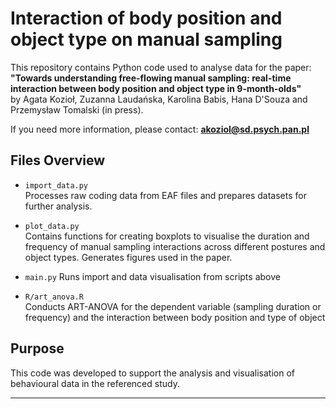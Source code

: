 # Interaction of body position and object type on manual sampling

This repository contains Python code used to analyse data for the paper:  
**"Towards understanding free-flowing manual sampling: real-time interaction between body position and object type in 9-month-olds"**  
by Agata Kozioł, Zuzanna Laudańska, Karolina Babis, Hana D'Souza and Przemysław Tomalski (in press).

If you need more information, please contact: **akoziol@sd.psych.pan.pl**

## Files Overview

- `import_data.py`  
  Processes raw coding data from EAF files and prepares datasets for further analysis.

- `plot_data.py`  
  Contains functions for creating boxplots to visualise the duration and frequency of manual sampling interactions across different postures and object types. Generates figures used in the paper.
  
- `main.py` 
  Runs import and data visualisation from scripts above
  
- `R/art_anova.R`  
  Conducts ART-ANOVA for the dependent variable (sampling duration or frequency) and the interaction between body position and type of object
  
## Purpose

This code was developed to support the analysis and visualisation of behavioural data in the referenced study.

---

 
